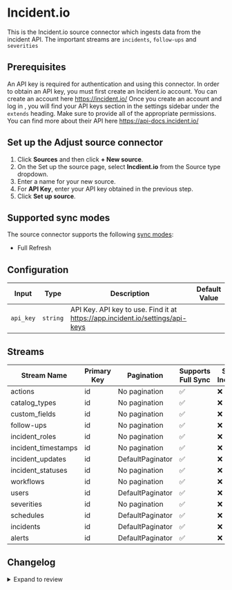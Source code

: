 # Incident.io

This is the Incident.io source connector which ingests data from the incident API.
The important streams are `incidents`, `follow-ups` and `severities`

## Prerequisites

An API key is required for authentication and using this connector. In order to obtain an API key, you must first create an Incident.io account.
You can create an account here https://incident.io/
Once you create an account and log in , you will find your API keys section in the settings sidebar under the `extends` heading. Make sure to provide all of the appropriate permissions.
You can find more about their API here https://api-docs.incident.io/

## Set up the Adjust source connector

1. Click **Sources** and then click **+ New source**.
2. On the Set up the source page, select **Incdient.io** from the Source type dropdown.
3. Enter a name for your new source.
4. For **API Key**, enter your API key obtained in the previous step.
7. Click **Set up source**.

## Supported sync modes

The source connector supports the following [sync modes](https://docs.airbyte.com/cloud/core-concepts#connection-sync-modes):

- Full Refresh

## Configuration

| Input | Type | Description | Default Value |
|-------|------|-------------|---------------|
| `api_key` | `string` | API Key. API key to use. Find it at https://app.incident.io/settings/api-keys |  |

## Streams
| Stream Name | Primary Key | Pagination | Supports Full Sync | Supports Incremental |
|-------------|-------------|------------|---------------------|----------------------|
| actions | id | No pagination | ✅ |  ❌  |
| catalog_types | id | No pagination | ✅ |  ❌  |
| custom_fields | id | No pagination | ✅ |  ❌  |
| follow-ups | id | No pagination | ✅ |  ❌  |
| incident_roles | id | No pagination | ✅ |  ❌  |
| incident_timestamps | id | No pagination | ✅ |  ❌  |
| incident_updates | id | DefaultPaginator | ✅ |  ❌  |
| incident_statuses | id | No pagination | ✅ |  ❌  |
| workflows | id | No pagination | ✅ |  ❌  |
| users | id | DefaultPaginator | ✅ |  ❌  |
| severities | id | No pagination | ✅ |  ❌  |
| schedules | id | DefaultPaginator | ✅ |  ❌  |
| incidents | id | DefaultPaginator | ✅ |  ❌  |
| alerts | id | DefaultPaginator | ✅ |  ❌  |

## Changelog

<details>
  <summary>Expand to review</summary>

| Version | Date              | Pull Request | Subject        |
|---------|-------------------|--------------|----------------|
| 0.1.6   | 2025-09-05 | [TBD](https://github.com/airbytehq/airbyte/pull/TBD) | Update to CDK v7.0.0 |
| 0.1.5   | 2025-08-23 | [65332](https://github.com/airbytehq/airbyte/pull/65332) | Update dependencies |
| 0.1.4   | 2025-08-09 | [64591](https://github.com/airbytehq/airbyte/pull/64591) | Update dependencies |
| 0.1.3   | 2025-08-02 | [64299](https://github.com/airbytehq/airbyte/pull/64299) | Update dependencies |
| 0.1.2   | 2025-07-26 | [63825](https://github.com/airbytehq/airbyte/pull/63825) | Update dependencies |
| 0.1.1   | 2025-07-19 | [63480](https://github.com/airbytehq/airbyte/pull/63480) | Update dependencies |
| 0.1.0   | 2025-07-15 | [63304](https://github.com/airbytehq/airbyte/pull/63304) | Add new stream `alerts` |
| 0.0.29  | 2025-07-12 | [63128](https://github.com/airbytehq/airbyte/pull/63128) | Update dependencies |
| 0.0.28  | 2025-07-05 | [62591](https://github.com/airbytehq/airbyte/pull/62591) | Update dependencies |
| 0.0.27  | 2025-06-28 | [62168](https://github.com/airbytehq/airbyte/pull/62168) | Update dependencies |
| 0.0.26  | 2025-06-21 | [61830](https://github.com/airbytehq/airbyte/pull/61830) | Update dependencies |
| 0.0.25  | 2025-06-14 | [61149](https://github.com/airbytehq/airbyte/pull/61149) | Update dependencies |
| 0.0.24  | 2025-05-24 | [60668](https://github.com/airbytehq/airbyte/pull/60668) | Update dependencies |
| 0.0.23  | 2025-05-10 | [59803](https://github.com/airbytehq/airbyte/pull/59803) | Update dependencies |
| 0.0.22  | 2025-05-03 | [59231](https://github.com/airbytehq/airbyte/pull/59231) | Update dependencies |
| 0.0.21  | 2025-04-26 | [58787](https://github.com/airbytehq/airbyte/pull/58787) | Update dependencies |
| 0.0.20  | 2025-04-19 | [58204](https://github.com/airbytehq/airbyte/pull/58204) | Update dependencies |
| 0.0.19  | 2025-04-12 | [57724](https://github.com/airbytehq/airbyte/pull/57724) | Update dependencies |
| 0.0.18  | 2025-04-05 | [57094](https://github.com/airbytehq/airbyte/pull/57094) | Update dependencies |
| 0.0.17  | 2025-03-29 | [56650](https://github.com/airbytehq/airbyte/pull/56650) | Update dependencies |
| 0.0.16  | 2025-03-22 | [56006](https://github.com/airbytehq/airbyte/pull/56006) | Update dependencies |
| 0.0.15  | 2025-03-08 | [55475](https://github.com/airbytehq/airbyte/pull/55475) | Update dependencies |
| 0.0.14  | 2025-03-01 | [54780](https://github.com/airbytehq/airbyte/pull/54780) | Update dependencies |
| 0.0.13  | 2025-02-22 | [54316](https://github.com/airbytehq/airbyte/pull/54316) | Update dependencies |
| 0.0.12  | 2025-02-15 | [53844](https://github.com/airbytehq/airbyte/pull/53844) | Update dependencies |
| 0.0.11  | 2025-02-08 | [53299](https://github.com/airbytehq/airbyte/pull/53299) | Update dependencies |
| 0.0.10  | 2025-02-01 | [52718](https://github.com/airbytehq/airbyte/pull/52718) | Update dependencies |
| 0.0.9   | 2025-01-25 | [52221](https://github.com/airbytehq/airbyte/pull/52221) | Update dependencies |
| 0.0.8   | 2025-01-18 | [51782](https://github.com/airbytehq/airbyte/pull/51782) | Update dependencies |
| 0.0.7   | 2025-01-11 | [51186](https://github.com/airbytehq/airbyte/pull/51186) | Update dependencies |
| 0.0.6   | 2024-12-28 | [50648](https://github.com/airbytehq/airbyte/pull/50648) | Update dependencies |
| 0.0.5   | 2024-12-21 | [50137](https://github.com/airbytehq/airbyte/pull/50137) | Update dependencies |
| 0.0.4   | 2024-12-14 | [49218](https://github.com/airbytehq/airbyte/pull/49218) | Update dependencies |
| 0.0.3   | 2024-12-11 | [48989](https://github.com/airbytehq/airbyte/pull/48989) | Starting with this version, the Docker image is now rootless. Please note that this and future versions will not be compatible with Airbyte versions earlier than 0.64 |
| 0.0.2   | 2024-11-04 | [47842](https://github.com/airbytehq/airbyte/pull/47842) | Update dependencies |
| 0.0.1   | 2024-10-03 | | Initial release by [@aazam-gh](https://github.com/aazam-gh) via Connector Builder |

</details>
